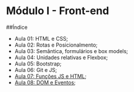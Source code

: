 # Módulo I - Front-end

##Índice

 - Aula 01: HTML e CSS;
 - Aula 02: Rotas e Posicionalmento;
 - Aula 03: Semântica, formulários e box models;
 - Aula 04: Unidades relativas e Flexbox;
 - Aula 05: Bootstrap;
 - Aula 06: Git e JS;
 - [Aula 07: Funções JS e HTML](https://github.com/majutre/exercicios-dh/tree/master/aula-07);
 - [Aula 08: DOM e Eventos](https://github.com/majutre/exercicios-dh/tree/master/aula-08/);

